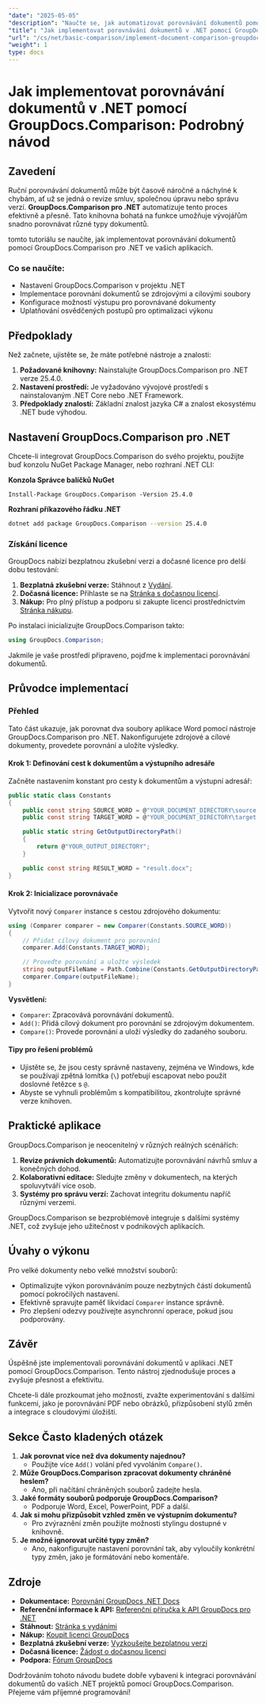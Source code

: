 ```yaml
---
"date": "2025-05-05"
"description": "Naučte se, jak automatizovat porovnávání dokumentů pomocí nástroje GroupDocs.Comparison pro .NET. Tato podrobná příručka vám pomůže bezproblémově nastavit, konfigurovat a spustit porovnávání."
"title": "Jak implementovat porovnávání dokumentů v .NET pomocí GroupDocs.Comparison – Podrobný návod"
"url": "/cs/net/basic-comparison/implement-document-comparison-groupdocs-net/"
"weight": 1
type: docs
---
```

# Jak implementovat porovnávání dokumentů v .NET pomocí GroupDocs.Comparison: Podrobný návod

## Zavedení

Ruční porovnávání dokumentů může být časově náročné a náchylné k chybám, ať už se jedná o revize smluv, společnou úpravu nebo správu verzí. **GroupDocs.Comparison pro .NET** automatizuje tento proces efektivně a přesně. Tato knihovna bohatá na funkce umožňuje vývojářům snadno porovnávat různé typy dokumentů.

tomto tutoriálu se naučíte, jak implementovat porovnávání dokumentů pomocí GroupDocs.Comparison pro .NET ve vašich aplikacích.

### Co se naučíte:
- Nastavení GroupDocs.Comparison v projektu .NET
- Implementace porovnání dokumentů se zdrojovými a cílovými soubory
- Konfigurace možností výstupu pro porovnávané dokumenty
- Uplatňování osvědčených postupů pro optimalizaci výkonu

## Předpoklady

Než začnete, ujistěte se, že máte potřebné nástroje a znalosti:
1. **Požadované knihovny:** Nainstalujte GroupDocs.Comparison pro .NET verze 25.4.0.
2. **Nastavení prostředí:** Je vyžadováno vývojové prostředí s nainstalovaným .NET Core nebo .NET Framework.
3. **Předpoklady znalostí:** Základní znalost jazyka C# a znalost ekosystému .NET bude výhodou.

## Nastavení GroupDocs.Comparison pro .NET

Chcete-li integrovat GroupDocs.Comparison do svého projektu, použijte buď konzolu NuGet Package Manager, nebo rozhraní .NET CLI:

**Konzola Správce balíčků NuGet**
```plaintext
Install-Package GroupDocs.Comparison -Version 25.4.0
```

**Rozhraní příkazového řádku .NET**
```bash
dotnet add package GroupDocs.Comparison --version 25.4.0
```

### Získání licence

GroupDocs nabízí bezplatnou zkušební verzi a dočasné licence pro delší dobu testování:
1. **Bezplatná zkušební verze:** Stáhnout z [Vydání](https://releases.groupdocs.com/comparison/net/).
2. **Dočasná licence:** Přihlaste se na [Stránka s dočasnou licencí](https://purchase.groupdocs.com/temporary-license/).
3. **Nákup:** Pro plný přístup a podporu si zakupte licenci prostřednictvím [Stránka nákupu](https://purchase.groupdocs.com/buy).

Po instalaci inicializujte GroupDocs.Comparison takto:
```csharp
using GroupDocs.Comparison;
```

Jakmile je vaše prostředí připraveno, pojďme k implementaci porovnávání dokumentů.

## Průvodce implementací

### Přehled
Tato část ukazuje, jak porovnat dva soubory aplikace Word pomocí nástroje GroupDocs.Comparison pro .NET. Nakonfigurujete zdrojové a cílové dokumenty, provedete porovnání a uložíte výsledky.

#### Krok 1: Definování cest k dokumentům a výstupního adresáře
Začněte nastavením konstant pro cesty k dokumentům a výstupní adresář:
```csharp
public static class Constants
{
    public const string SOURCE_WORD = @"YOUR_DOCUMENT_DIRECTORY\source.docx";
    public const string TARGET_WORD = @"YOUR_DOCUMENT_DIRECTORY\target.docx";

    public static string GetOutputDirectoryPath()
    {
        return @"YOUR_OUTPUT_DIRECTORY";
    }

    public const string RESULT_WORD = "result.docx";
}
```

#### Krok 2: Inicializace porovnávače
Vytvořit nový `Comparer` instance s cestou zdrojového dokumentu:
```csharp
using (Comparer comparer = new Comparer(Constants.SOURCE_WORD))
{
    // Přidat cílový dokument pro porovnání
    comparer.Add(Constants.TARGET_WORD);

    // Proveďte porovnání a uložte výsledek
    string outputFileName = Path.Combine(Constants.GetOutputDirectoryPath(), Constants.RESULT_WORD);
    comparer.Compare(outputFileName);
}
```

**Vysvětlení:**
- `Comparer`: Zpracovává porovnávání dokumentů.
- `Add()`: Přidá cílový dokument pro porovnání se zdrojovým dokumentem.
- `Compare()`: Provede porovnání a uloží výsledky do zadaného souboru.

#### Tipy pro řešení problémů
- Ujistěte se, že jsou cesty správně nastaveny, zejména ve Windows, kde se používají zpětná lomítka (`\`) potřebují escapovat nebo použít doslovné řetězce s `@`.
- Abyste se vyhnuli problémům s kompatibilitou, zkontrolujte správné verze knihoven.

## Praktické aplikace

GroupDocs.Comparison je neocenitelný v různých reálných scénářích:
1. **Revize právních dokumentů:** Automatizujte porovnávání návrhů smluv a konečných dohod.
2. **Kolaborativní editace:** Sledujte změny v dokumentech, na kterých spoluvytváří více osob.
3. **Systémy pro správu verzí:** Zachovat integritu dokumentu napříč různými verzemi.

GroupDocs.Comparison se bezproblémově integruje s dalšími systémy .NET, což zvyšuje jeho užitečnost v podnikových aplikacích.

## Úvahy o výkonu

Pro velké dokumenty nebo velké množství souborů:
- Optimalizujte výkon porovnáváním pouze nezbytných částí dokumentů pomocí pokročilých nastavení.
- Efektivně spravujte paměť likvidací `Comparer` instance správně.
- Pro zlepšení odezvy používejte asynchronní operace, pokud jsou podporovány.

## Závěr

Úspěšně jste implementovali porovnávání dokumentů v aplikaci .NET pomocí GroupDocs.Comparison. Tento nástroj zjednodušuje proces a zvyšuje přesnost a efektivitu.

Chcete-li dále prozkoumat jeho možnosti, zvažte experimentování s dalšími funkcemi, jako je porovnávání PDF nebo obrázků, přizpůsobení stylů změn a integrace s cloudovými úložišti.

## Sekce Často kladených otázek

1. **Jak porovnat více než dva dokumenty najednou?**
   - Použijte více `Add()` volání před vyvoláním `Compare()`.
2. **Může GroupDocs.Comparison zpracovat dokumenty chráněné heslem?**
   - Ano, při načítání chráněných souborů zadejte hesla.
3. **Jaké formáty souborů podporuje GroupDocs.Comparison?**
   - Podporuje Word, Excel, PowerPoint, PDF a další.
4. **Jak si mohu přizpůsobit vzhled změn ve výstupním dokumentu?**
   - Pro zvýraznění změn použijte možnosti stylingu dostupné v knihovně.
5. **Je možné ignorovat určité typy změn?**
   - Ano, nakonfigurujte nastavení porovnání tak, aby vyloučily konkrétní typy změn, jako je formátování nebo komentáře.

## Zdroje
- **Dokumentace:** [Porovnání GroupDocs .NET Docs](https://docs.groupdocs.com/comparison/net/)
- **Referenční informace k API:** [Referenční příručka k API GroupDocs pro .NET](https://reference.groupdocs.com/comparison/net/)
- **Stáhnout:** [Stránka s vydáními](https://releases.groupdocs.com/comparison/net/)
- **Nákup:** [Koupit licenci GroupDocs](https://purchase.groupdocs.com/buy)
- **Bezplatná zkušební verze:** [Vyzkoušejte bezplatnou verzi](https://releases.groupdocs.com/comparison/net/)
- **Dočasná licence:** [Žádost o dočasnou licenci](https://purchase.groupdocs.com/temporary-license/)
- **Podpora:** [Fórum GroupDocs](https://forum.groupdocs.com/c/comparison/)

Dodržováním tohoto návodu budete dobře vybaveni k integraci porovnávání dokumentů do vašich .NET projektů pomocí GroupDocs.Comparison. Přejeme vám příjemné programování!